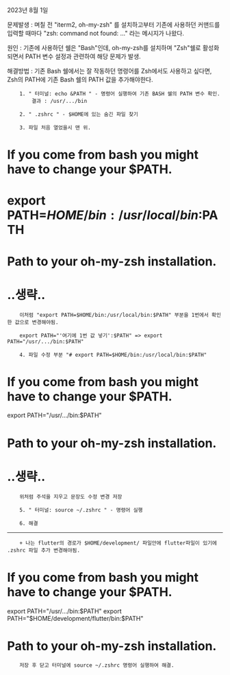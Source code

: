 2023년 8월 1일

문제발생 : 며칠 전 "iterm2, oh-my-zsh" 를 설치하고부터 기존에 사용하던 커맨드를 입력할 때마다 
        "zsh: command not found: ..." 라는 메시지가 나왔다.

원인 : 기존에 사용하던 쉘은 "Bash"인데, oh-my-zsh를 설치하며 "Zsh"쉘로 활성화 되면서 PATH 
        변수 설정과 관련하여 해당 문제가 발생.

해결방법 :  기존 Bash 쉘에서는 잘 작동하던 명령어를 Zsh에서도 사용하고 싶다면, Zsh의 PATH에 
        기존 Bash 쉘의 PATH 값을 추가해야한다.
        
        1. " 터미널: echo &PATH " - 명령어 실행하여 기존 BASH 쉘의 PATH 변수 확인.
            결과 : /usr/.../bin 

        2. " .zshrc " - $HOME에 있는 숨긴 파일 찾기

        3. 파일 처음 열었을시 맨 위.
# If you come from bash you might have to change your $PATH.
# export PATH=$HOME/bin:/usr/local/bin:$PATH 

# Path to your oh-my-zsh installation.
# ..생략..
        이처럼 "export PATH=$HOME/bin:/usr/local/bin:$PATH" 부분을 1번에서 확인한 값으로 변경해야됨.

        export PATH="'여기에 1번 값 넣기':$PATH" => export PATH="/usr/.../bin:$PATH"

        4. 파일 수정 부분 "# export PATH=$HOME/bin:/usr/local/bin:$PATH"
# If you come from bash you might have to change your $PATH.
export PATH="/usr/.../bin:$PATH"

# Path to your oh-my-zsh installation.
# ..생략..
        위처럼 주석을 지우고 문장도 수정 변경 저장

        5. " 터미널: source ~/.zshrc " - 명령어 실행
        
        6. 해결
--------------------------------------------------------------------------

        + 나는 flutter의 경로가 $HOME/development/ 파일안에 flutter파일이 있기에 .zshrc 파일 추가 변경해야됨.
        
# If you come from bash you might have to change your $PATH.
export PATH="/usr/.../bin:$PATH"
export PATH="$HOME/development/flutter/bin:$PATH"

# Path to your oh-my-zsh installation.  
        
        저장 후 닫고 터미널에 source ~/.zshrc 명령어 실행하여 해결.








